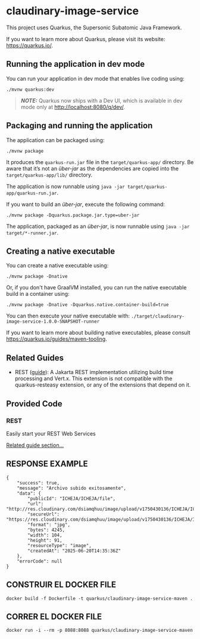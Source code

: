 # claudinary-image-service

This project uses Quarkus, the Supersonic Subatomic Java Framework.

If you want to learn more about Quarkus, please visit its website: <https://quarkus.io/>.

## Running the application in dev mode

You can run your application in dev mode that enables live coding using:

```shell script
./mvnw quarkus:dev
```

> **_NOTE:_**  Quarkus now ships with a Dev UI, which is available in dev mode only at <http://localhost:8080/q/dev/>.

## Packaging and running the application

The application can be packaged using:

```shell script
./mvnw package
```

It produces the `quarkus-run.jar` file in the `target/quarkus-app/` directory.
Be aware that it’s not an _über-jar_ as the dependencies are copied into the `target/quarkus-app/lib/` directory.

The application is now runnable using `java -jar target/quarkus-app/quarkus-run.jar`.

If you want to build an _über-jar_, execute the following command:

```shell script
./mvnw package -Dquarkus.package.jar.type=uber-jar
```

The application, packaged as an _über-jar_, is now runnable using `java -jar target/*-runner.jar`.

## Creating a native executable

You can create a native executable using:

```shell script
./mvnw package -Dnative
```

Or, if you don't have GraalVM installed, you can run the native executable build in a container using:

```shell script
./mvnw package -Dnative -Dquarkus.native.container-build=true
```

You can then execute your native executable with: `./target/claudinary-image-service-1.0.0-SNAPSHOT-runner`

If you want to learn more about building native executables, please consult <https://quarkus.io/guides/maven-tooling>.

## Related Guides

- REST ([guide](https://quarkus.io/guides/rest)): A Jakarta REST implementation utilizing build time processing and Vert.x. This extension is not compatible with the quarkus-resteasy extension, or any of the extensions that depend on it.

## Provided Code

### REST

Easily start your REST Web Services

[Related guide section...](https://quarkus.io/guides/getting-started-reactive#reactive-jax-rs-resources)

## RESPONSE EXAMPLE 
```shell script
{
    "success": true,
    "message": "Archivo subido exitosamente",
    "data": {
        "publicId": "ICHEJA/ICHEJA/file",
        "url": "http://res.cloudinary.com/dsiamqhuu/image/upload/v1750430136/ICHEJA/ICHEJA/file.jpg",
        "secureUrl": "https://res.cloudinary.com/dsiamqhuu/image/upload/v1750430136/ICHEJA/ICHEJA/file.jpg",
        "format": "jpg",
        "bytes": 4245,
        "width": 104,
        "height": 91,
        "resourceType": "image",
        "createdAt": "2025-06-20T14:35:36Z"
    },
    "errorCode": null
}
```

## CONSTRUIR EL DOCKER FILE 
```shell script
docker build -f Dockerfile -t quarkus/claudinary-image-service-maven .
```
## CORRER EL DOCKER FILE
```shell script
docker run -i --rm -p 8088:8088 quarkus/claudinary-image-service-maven
```
